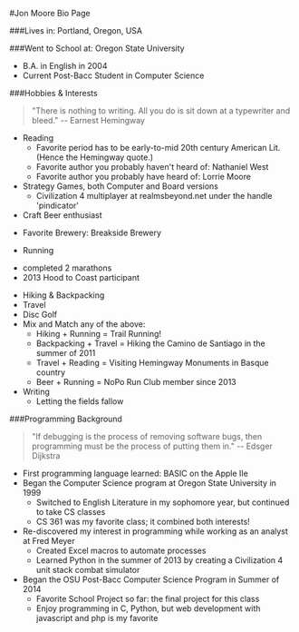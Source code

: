#Jon Moore Bio Page

###Lives in:
Portland, Oregon, USA

###Went to School at:
Oregon State University
- B.A. in English in 2004
- Current Post-Bacc Student in Computer Science

###Hobbies & Interests
> "There is nothing to writing.  All you do is sit down at a typewriter and bleed."
  --  Earnest Hemingway
  
* Reading
  - Favorite period has to be early-to-mid 20th century American Lit. (Hence the Hemingway quote.)
  - Favorite author you probably haven't heard of:  Nathaniel West
  - Favorite author you probably have heard of:  Lorrie Moore
* Strategy Games, both Computer and Board versions
  - Civilization 4 multiplayer at realmsbeyond.net under the handle 'pindicator'
* Craft Beer enthusiast
- Favorite Brewery:  Breakside Brewery
* Running
- completed 2 marathons
- 2013 Hood to Coast participant
* Hiking & Backpacking
* Travel
* Disc Golf
* Mix and Match any of the above:
  - Hiking + Running = Trail Running!
  - Backpacking + Travel = Hiking the Camino de Santiago in the summer of 2011
  - Travel + Reading = Visiting Hemingway Monuments in Basque country
  - Beer + Running = NoPo Run Club member since 2013
* Writing
  - Letting the fields fallow
  
  
###Programming Background
> "If debugging is the process of removing software bugs, then programming must be the process of putting them in."
  --  Edsger Dijkstra

* First programming language learned: BASIC on the Apple IIe
* Began the Computer Science program at Oregon State University in 1999
  * Switched to English Literature in my sophomore year, but continued to take CS classes
  * CS 361 was my favorite class; it combined both interests!
* Re-discovered my interest in programming while working as an analyst at Fred Meyer
  * Created Excel macros to automate processes
  * Learned Python in the summer of 2013 by creating a Civilization 4 unit stack combat simulator
* Began the OSU Post-Bacc Computer Science Program in Summer of 2014
  * Favorite School Project so far: the final project for this class
  * Enjoy programming in C, Python, but web development with javascript and php is my favorite
